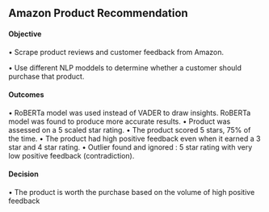 ## Amazon Product Recommendation 

#### Objective

• Scrape product reviews and customer feedback from Amazon.

• Use different NLP moddels to determine whether a customer should purchase that product.

#### Outcomes

• RoBERTa model was used instead of VADER to draw insights. RoBERTa model was found to produce more accurate results.
• Product was assessed on a 5 scaled star rating.
• The product scored 5 stars, 75% of the time.
• The product had high positive feedback even when it earned a 3 star and 4 star rating.
• Outlier found and ignored : 5 star rating with very low positive feedback (contradiction).

#### Decision

• The product is worth the purchase based on the volume of high positive feedback
